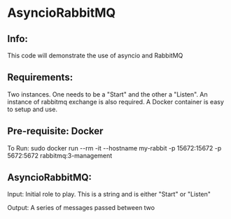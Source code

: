 # AsyncioRabbitMQ
Info:
-----
This code will demonstrate the use of asyncio and RabbitMQ

Requirements: 
-------------
Two instances. One needs to be a "Start" and the other a "Listen". An instance of rabbitmq exchange is also required.
A Docker container is easy to setup and use. 

Pre-requisite: Docker
--------------
To Run: sudo docker run --rm -it --hostname my-rabbit -p 15672:15672 -p 5672:5672 rabbitmq:3-management


AsyncioRabbitMQ:
----------------
Input: Initial role to play. This is a string and is either "Start" or "Listen"

Output: A series of messages passed between two 

